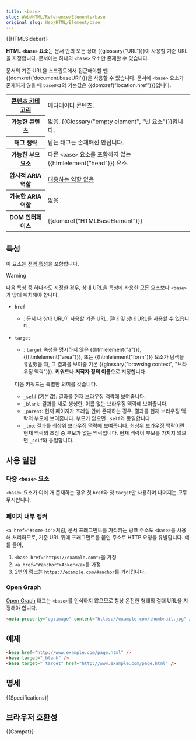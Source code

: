 ```yaml
---
title: <base>
slug: Web/HTML/Reference/Elements/base
original_slug: Web/HTML/Element/base
---
```


{{HTMLSidebar}}

**HTML `<base>` 요소**는 문서 안의 모든 상대 {{glossary("URL")}}이 사용할 기준 URL을 지정합니다. 문서에는 하나의 `<base>` 요소만 존재할 수 있습니다.

문서의 기준 URL을 스크립트에서 접근해야할 땐 {{domxref('document.baseURI')}}을 사용할 수 있습니다. 문서에 `<base>` 요소가 존재하지 않을 때 `baseURI`의 기본값은 {{domxref("location.href")}}입니다.

<table class="properties">
  <tbody>
    <tr>
      <th scope="row">
        <a href="/ko/docs/Web/Guide/HTML/Content_categories">콘텐츠 카테고리</a>
      </th>
      <td>메타데이터 콘텐츠.</td>
    </tr>
    <tr>
      <th scope="row">가능한 콘텐츠</th>
      <td>
        없음. {{Glossary("empty element", "빈 요소")}}입니다.
      </td>
    </tr>
    <tr>
      <th scope="row">태그 생략</th>
      <td>닫는 태그는 존재해선 안됩니다.</td>
    </tr>
    <tr>
      <th scope="row">가능한 부모 요소</th>
      <td>
        다른 <code>&#x3C;base></code> 요소를 포함하지 않는
        {{htmlelement("head")}} 요소.
      </td>
    </tr>
    <tr>
      <th scope="row">암시적 ARIA 역할</th>
      <td>
        <a href="https://www.w3.org/TR/html-aria/#dfn-no-corresponding-role"
          >대응하는 역할 없음</a
        >
      </td>
    </tr>
    <tr>
      <th scope="row">가능한 ARIA 역할</th>
      <td>없음</td>
    </tr>
    <tr>
      <th scope="row">DOM 인터페이스</th>
      <td>{{domxref("HTMLBaseElement")}}</td>
    </tr>
  </tbody>
</table>

## 특성

이 요소는 [전역 특성](/ko/docs/Web/HTML/Reference/Global_attributes)을 포함합니다.

> [!WARNING]
> 다음 특성 중 하나라도 지정한 경우, 상대 URL을 특성에 사용한 모든 요소보다 `<base>`가 앞에 위치해야 합니다.

- `href`
  - : 문서 내 상대 URL이 사용할 기준 URL. 절대 및 상대 URL을 사용할 수 있습니다.
- `target`

  - : `target` 속성을 명시하지 않은 {{htmlelement("a")}}, {{htmlelement("area")}}, 또는 {{htmlelement("form")}} 요소가 탐색을 유발했을 때, 그 결과를 보여줄 기본 {{glossary("browsing context", "브라우징 맥락")}}. **키워드**나 **저작자 정의 이름**으로 지정합니다.

  다음 키워드는 특별한 의미를 갖습니다.

  - `_self` (기본값): 결과를 현재 브라우징 맥락에 보여줍니다.
  - `_blank`: 결과를 새로 생성한, 이름 없는 브라우징 맥락에 보여줍니다.
  - `_parent`: 현재 페이지가 프레임 안에 존재하는 경우, 결과를 현재 브라우징 맥락의 부모에 보여줍니다. 부모가 없으면 `_self`와 동일합니다.
  - `_top`: 결과를 최상위 브라우징 맥락에 보여줍니다. 최상위 브라우징 맥락이란 현재 맥락의 조상 중 부모가 없는 맥락입니다. 현재 맥락이 부모를 가지지 않으면 `_self`와 동일합니다.

## 사용 일람

### 다중 `<base>` 요소

`<base>` 요소가 여러 개 존재하는 경우 첫 `href`와 첫 `target`만 사용하며 나머지는 모두 무시합니다.

### 페이지 내부 앵커

`<a href="#some-id">`처럼, 문서 프래그먼트를 가리키는 링크 주소도 `<base>`를 사용해 처리하므로, 기준 URL 뒤에 프래그먼트를 붙인 주소로 HTTP 요청을 유발합니다. 예를 들어,

1. `<base href="https://example.com">`을 가정
2. `<a href="#anchor">Anker</a>`를 가정
3. 2번의 링크는 `https://example.com/#anchor`를 가리킵니다.

### Open Graph

[Open Graph](https://ogp.me/) 태그는 `<base>`를 인식하지 않으므로 항상 온전한 형태의 절대 URL을 지정해야 합니다.

```html
<meta property="og:image" content="https://example.com/thumbnail.jpg" />
```

## 예제

```html
<base href="http://www.example.com/page.html" />
<base target="_blank" />
<base target="_target" href="http://www.example.com/page.html" />
```

## 명세

{{Specifications}}

## 브라우저 호환성

{{Compat}}
